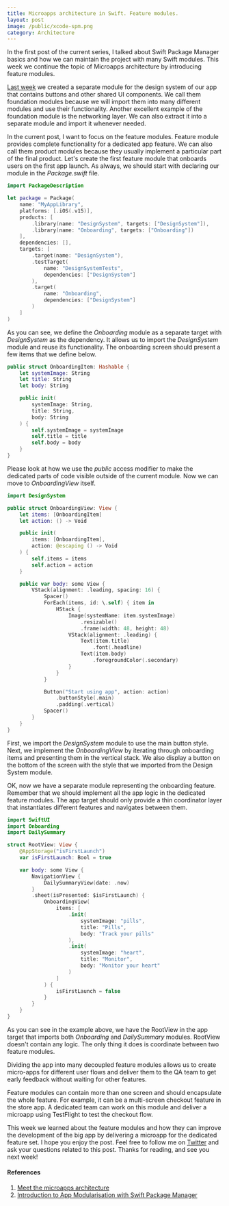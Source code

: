 ```yaml
---
title: Microapps architecture in Swift. Feature modules.
layout: post
image: /public/xcode-spm.png
category: Architecture
---
```


In the first post of the current series, I talked about Swift Package Manager basics and how we can maintain the project with many Swift modules. This week we continue the topic of Microapps architecture by introducing feature modules.

[Last week](/2022/01/12/microapps-architecture-in-swift-spm-basics/) we created a separate module for the design system of our app that contains buttons and other shared UI components. We call them foundation modules because we will import them into many different modules and use their functionality. Another excellent example of the foundation module is the networking layer. We can also extract it into a separate module and import it whenever needed.

In the current post, I want to focus on the feature modules. Feature module provides complete functionality for a dedicated app feature. We can also call them product modules because they usually implement a particular part of the final product. Let's create the first feature module that onboards users on the first app launch. As always, we should start with declaring our module in the *Package.swift* file.

```swift
import PackageDescription

let package = Package(
    name: "MyAppLibrary",
    platforms: [.iOS(.v15)],
    products: [
        .library(name: "DesignSystem", targets: ["DesignSystem"]),
        .library(name: "Onboarding", targets: ["Onboarding"])
    ],
    dependencies: [],
    targets: [
        .target(name: "DesignSystem"),
        .testTarget(
            name: "DesignSystemTests",
            dependencies: ["DesignSystem"]
        ),
        .target(
            name: "Onboarding",
            dependencies: ["DesignSystem"]
        )
    ]
)
```

As you can see, we define the *Onboarding* module as a separate target with *DesignSystem* as the dependency. It allows us to import the *DesignSystem* module and reuse its functionality. The onboarding screen should present a few items that we define below.

```swift
public struct OnboardingItem: Hashable {
    let systemImage: String
    let title: String
    let body: String

    public init(
        systemImage: String,
        title: String,
        body: String
    ) {
        self.systemImage = systemImage
        self.title = title
        self.body = body
    }
}
```

Please look at how we use the *public* access modifier to make the dedicated parts of code visible outside of the current module. Now we can move to *OnboardingView* itself.

```swift
import DesignSystem

public struct OnboardingView: View {
    let items: [OnboardingItem]
    let action: () -> Void

    public init(
        items: [OnboardingItem],
        action: @escaping () -> Void
    ) {
        self.items = items
        self.action = action
    }

    public var body: some View {
        VStack(alignment: .leading, spacing: 16) {
            Spacer()
            ForEach(items, id: \.self) { item in
                HStack {
                    Image(systemName: item.systemImage)
                        .resizable()
                        .frame(width: 48, height: 48)
                    VStack(alignment: .leading) {
                        Text(item.title)
                            .font(.headline)
                        Text(item.body)
                            .foregroundColor(.secondary)
                    }
                }
            }

            Button("Start using app", action: action)
                .buttonStyle(.main)
                .padding(.vertical)
            Spacer()
        }
    }
}
```

First, we import the *DesignSystem* module to use the main button style. Next, we implement the *OnboardingView* by iterating through onboarding items and presenting them in the vertical stack. We also display a button on the bottom of the screen with the style that we imported from the Design System module.

OK, now we have a separate module representing the onboarding feature. Remember that we should implement all the app logic in the dedicated feature modules. The app target should only provide a thin coordinator layer that instantiates different features and navigates between them.

```swift
import SwiftUI
import Onboarding
import DailySummary

struct RootView: View {
    @AppStorage("isFirstLaunch")
    var isFirstLaunch: Bool = true

    var body: some View {
        NavigationView {
            DailySummaryView(date: .now)
        }
        .sheet(isPresented: $isFirstLaunch) {
            OnboardingView(
                items: [
                    .init(
                        systemImage: "pills",
                        title: "Pills",
                        body: "Track your pills"
                    ),
                    .init(
                        systemImage: "heart",
                        title: "Monitor",
                        body: "Monitor your heart"
                    )
                ]
            ) {
                isFirstLaunch = false
            }
        }
    }
}
```

As you can see in the example above, we have the RootView in the app target that imports both *Onboarding* and *DailySummary* modules. RootView doesn't contain any logic. The only thing it does is coordinate between two feature modules.

Dividing the app into many decoupled feature modules allows us to create micro-apps for different user flows and deliver them to the QA team to get early feedback without waiting for other features.

Feature modules can contain more than one screen and should encapsulate the whole feature. For example, it can be a multi-screen checkout feature in the store app. A dedicated team can work on this module and deliver a microapp using TestFlight to test the checkout flow.

This week we learned about the feature modules and how they can improve the development of the big app by delivering a microapp for the dedicated feature set. I hope you enjoy the post. Feel free to follow me on [Twitter](https://twitter.com/mecid) and ask your questions related to this post. Thanks for reading, and see you next week!

#### References
1. [Meet the microapps architecture](https://increment.com/mobile/microapps-architecture/)
2. [Introduction to App Modularisation with Swift Package Manager](https://holyswift.app/introduction-to-app-modularisation-with-swift-package-manager-a-tale-to-be-told)
